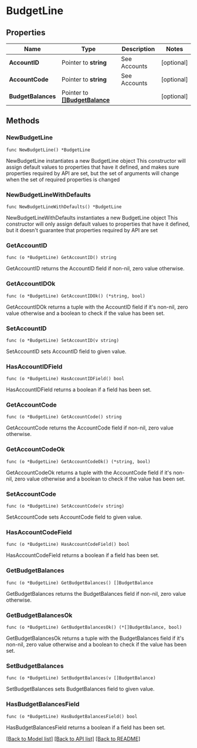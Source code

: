 # BudgetLine

## Properties

Name | Type | Description | Notes
------------ | ------------- | ------------- | -------------
**AccountID** | Pointer to **string** | See Accounts | [optional] 
**AccountCode** | Pointer to **string** | See Accounts | [optional] 
**BudgetBalances** | Pointer to [**[]BudgetBalance**](BudgetBalance.md) |  | [optional] 

## Methods

### NewBudgetLine

`func NewBudgetLine() *BudgetLine`

NewBudgetLine instantiates a new BudgetLine object
This constructor will assign default values to properties that have it defined,
and makes sure properties required by API are set, but the set of arguments
will change when the set of required properties is changed

### NewBudgetLineWithDefaults

`func NewBudgetLineWithDefaults() *BudgetLine`

NewBudgetLineWithDefaults instantiates a new BudgetLine object
This constructor will only assign default values to properties that have it defined,
but it doesn't guarantee that properties required by API are set

### GetAccountID

`func (o *BudgetLine) GetAccountID() string`

GetAccountID returns the AccountID field if non-nil, zero value otherwise.

### GetAccountIDOk

`func (o *BudgetLine) GetAccountIDOk() (*string, bool)`

GetAccountIDOk returns a tuple with the AccountID field if it's non-nil, zero value otherwise
and a boolean to check if the value has been set.

### SetAccountID

`func (o *BudgetLine) SetAccountID(v string)`

SetAccountID sets AccountID field to given value.

### HasAccountIDField

`func (o *BudgetLine) HasAccountIDField() bool`

HasAccountIDField returns a boolean if a field has been set.

### GetAccountCode

`func (o *BudgetLine) GetAccountCode() string`

GetAccountCode returns the AccountCode field if non-nil, zero value otherwise.

### GetAccountCodeOk

`func (o *BudgetLine) GetAccountCodeOk() (*string, bool)`

GetAccountCodeOk returns a tuple with the AccountCode field if it's non-nil, zero value otherwise
and a boolean to check if the value has been set.

### SetAccountCode

`func (o *BudgetLine) SetAccountCode(v string)`

SetAccountCode sets AccountCode field to given value.

### HasAccountCodeField

`func (o *BudgetLine) HasAccountCodeField() bool`

HasAccountCodeField returns a boolean if a field has been set.

### GetBudgetBalances

`func (o *BudgetLine) GetBudgetBalances() []BudgetBalance`

GetBudgetBalances returns the BudgetBalances field if non-nil, zero value otherwise.

### GetBudgetBalancesOk

`func (o *BudgetLine) GetBudgetBalancesOk() (*[]BudgetBalance, bool)`

GetBudgetBalancesOk returns a tuple with the BudgetBalances field if it's non-nil, zero value otherwise
and a boolean to check if the value has been set.

### SetBudgetBalances

`func (o *BudgetLine) SetBudgetBalances(v []BudgetBalance)`

SetBudgetBalances sets BudgetBalances field to given value.

### HasBudgetBalancesField

`func (o *BudgetLine) HasBudgetBalancesField() bool`

HasBudgetBalancesField returns a boolean if a field has been set.


[[Back to Model list]](../README.md#documentation-for-models) [[Back to API list]](../README.md#documentation-for-api-endpoints) [[Back to README]](../README.md)


